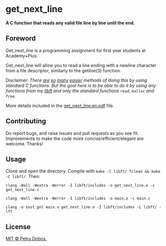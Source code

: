 # get_next_line

**A C function that reads any valid file line by line until the end.**

## Foreword

Get_next_line is a programming assignment for first year students at Academy+Plus.

Get_next_line will allow you to read a line ending with a newline character from a file descriptor, similarly to the getline(3) function.

Disclaimer: *There [are][2] [so][3] [many][4] [easier][5] methods of doing this by using standard C functions. But the goal here is to be able to do it by using any functions from my [libft][6] and only the standard functions `read`, `malloc` and `free`.*

More details included in the [get_next_line.en.pdf][1] file.

## Contributing

Do report bugs, and raise issues and pull requests as you see fit. Improvements to make the code more concise/efficient/elegant are welcome. Thanks!

## Usage

Clone and open the directory.
Compile with `make -C libft/ fclean && make -C libft/`. Then:

`clang -Wall -Wextra -Werror -I libft/includes -o get_next_line.o -c get_next_line.c`

`clang -Wall -Wextra -Werror -I libft/includes -o main.o -c main.c`

`clang -o test_gnl main.o get_next_line.o -I libft/includes -L libft/ -lft`

## License

[MIT © Petru Dobos.](https://github.com/petrudobos/get_next_line/blob/master/LICENSE)

[1]: https://github.com/petrudobos/get_next_line/blob/master/get_next_line.en.pdf
[2]: http://stackoverflow.com/questions/3501338/c-read-file-line-by-line
[3]: http://stackoverflow.com/questions/2372813/reading-one-line-at-a-time-in-c
[4]: http://stackoverflow.com/questions/9206091/going-through-a-text-file-line-by-line-in-c
[5]: https://linux.die.net/man/3/getline
[6]: https://github.com/petrudobos/libft
